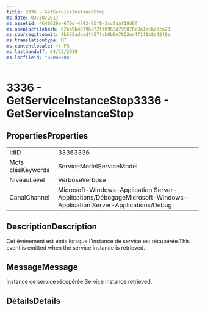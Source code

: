 ```yaml
---
title: 3336 - GetServiceInstanceStop
ms.date: 03/30/2017
ms.assetid: 4648026e-670d-4743-85f8-3ccfaaf18d6f
ms.openlocfilehash: 62bb9b40796b72ff0963d795070c8a1acb7dca23
ms.sourcegitcommit: 9b552addadfb57fab0b9e7852ed4f1f1b8a42f8e
ms.translationtype: MT
ms.contentlocale: fr-FR
ms.lasthandoff: 04/23/2019
ms.locfileid: "62049204"
---
```

# <a name="3336---getserviceinstancestop"></a><span data-ttu-id="f4eb1-102">3336 - GetServiceInstanceStop</span><span class="sxs-lookup"><span data-stu-id="f4eb1-102">3336 - GetServiceInstanceStop</span></span>
## <a name="properties"></a><span data-ttu-id="f4eb1-103">Properties</span><span class="sxs-lookup"><span data-stu-id="f4eb1-103">Properties</span></span>  
  
|||  
|-|-|  
|<span data-ttu-id="f4eb1-104">Id</span><span class="sxs-lookup"><span data-stu-id="f4eb1-104">ID</span></span>|<span data-ttu-id="f4eb1-105">3336</span><span class="sxs-lookup"><span data-stu-id="f4eb1-105">3336</span></span>|  
|<span data-ttu-id="f4eb1-106">Mots clés</span><span class="sxs-lookup"><span data-stu-id="f4eb1-106">Keywords</span></span>|<span data-ttu-id="f4eb1-107">ServiceModel</span><span class="sxs-lookup"><span data-stu-id="f4eb1-107">ServiceModel</span></span>|  
|<span data-ttu-id="f4eb1-108">Niveau</span><span class="sxs-lookup"><span data-stu-id="f4eb1-108">Level</span></span>|<span data-ttu-id="f4eb1-109">Verbose</span><span class="sxs-lookup"><span data-stu-id="f4eb1-109">Verbose</span></span>|  
|<span data-ttu-id="f4eb1-110">Canal</span><span class="sxs-lookup"><span data-stu-id="f4eb1-110">Channel</span></span>|<span data-ttu-id="f4eb1-111">Microsoft-Windows-Application Server-Applications/Débogage</span><span class="sxs-lookup"><span data-stu-id="f4eb1-111">Microsoft-Windows-Application Server-Applications/Debug</span></span>|  
  
## <a name="description"></a><span data-ttu-id="f4eb1-112">Description</span><span class="sxs-lookup"><span data-stu-id="f4eb1-112">Description</span></span>  
 <span data-ttu-id="f4eb1-113">Cet événement est émis lorsque l'instance de service est récupérée.</span><span class="sxs-lookup"><span data-stu-id="f4eb1-113">This event is emitted when the service instance is retrieved.</span></span>  
  
## <a name="message"></a><span data-ttu-id="f4eb1-114">Message</span><span class="sxs-lookup"><span data-stu-id="f4eb1-114">Message</span></span>  
 <span data-ttu-id="f4eb1-115">Instance de service récupérée.</span><span class="sxs-lookup"><span data-stu-id="f4eb1-115">Service instance retrieved.</span></span>  
  
## <a name="details"></a><span data-ttu-id="f4eb1-116">Détails</span><span class="sxs-lookup"><span data-stu-id="f4eb1-116">Details</span></span>
